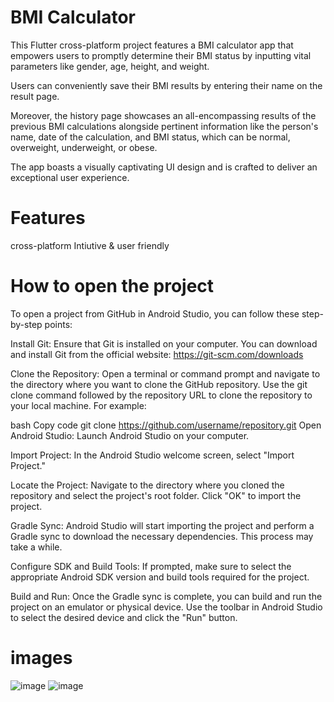# BMI Calculator

This Flutter cross-platform project features a BMI calculator app that empowers users to promptly determine their BMI status by inputting vital parameters like gender, age, height, and weight.

Users can conveniently save their BMI results by entering their name on the result page.

Moreover, the history page showcases an all-encompassing results of the previous BMI calculations alongside pertinent information like the person's name, date of the calculation, and BMI status, which can be normal, overweight, underweight, or obese.

The app boasts a visually captivating UI design and is crafted to deliver an exceptional user experience.

# Features

cross-platform
Intiutive & user friendly
# How to open the project
To open a project from GitHub in Android Studio, you can follow these step-by-step points:

Install Git: Ensure that Git is installed on your computer. You can download and install Git from the official website: https://git-scm.com/downloads

Clone the Repository: Open a terminal or command prompt and navigate to the directory where you want to clone the GitHub repository. Use the git clone command followed by the repository URL to clone the repository to your local machine. For example:

bash
Copy code
git clone https://github.com/username/repository.git
Open Android Studio: Launch Android Studio on your computer.

Import Project: In the Android Studio welcome screen, select "Import Project."

Locate the Project: Navigate to the directory where you cloned the repository and select the project's root folder. Click "OK" to import the project.

Gradle Sync: Android Studio will start importing the project and perform a Gradle sync to download the necessary dependencies. This process may take a while.

Configure SDK and Build Tools: If prompted, make sure to select the appropriate Android SDK version and build tools required for the project.

Build and Run: Once the Gradle sync is complete, you can build and run the project on an emulator or physical device. Use the toolbar in Android Studio to select the desired device and click the "Run" button.
# images
![image](https://github.com/nirupamagarwal/BMI_Calculator/assets/134148426/d978a840-ba68-498d-a855-3053c3740913)
![image](https://github.com/nirupamagarwal/BMI_Calculator/assets/134148426/9a0ac574-2f8d-498a-81c7-2ebb202a363a)

